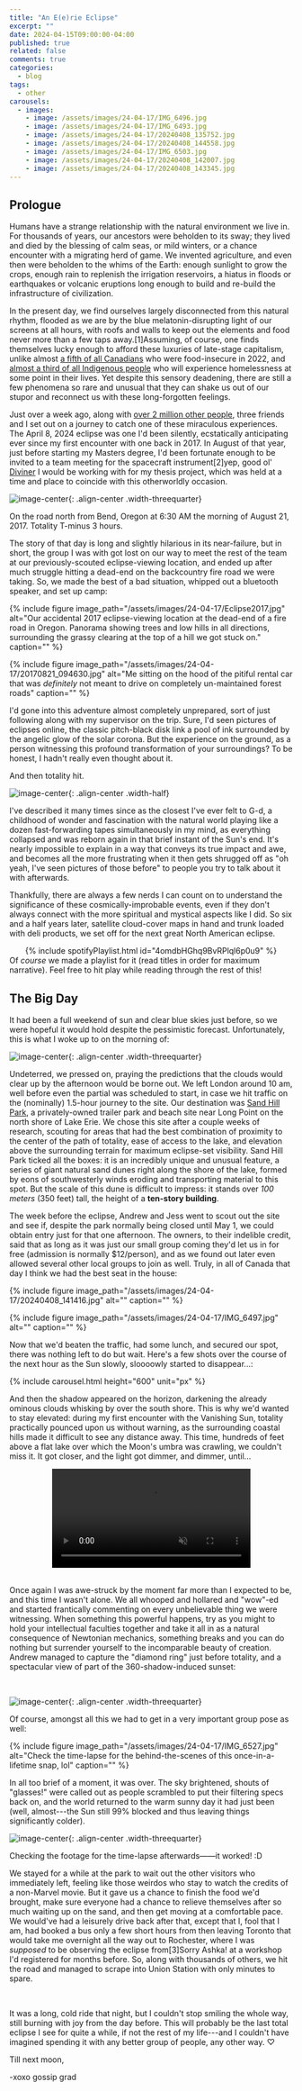```yaml
---
title: "An E(e)rie Eclipse"
excerpt: ""
date: 2024-04-15T09:00:00-04:00
published: true
related: false
comments: true
categories:
  - blog
tags:
  - other
carousels:
  - images: 
    - image: /assets/images/24-04-17/IMG_6496.jpg
    - image: /assets/images/24-04-17/IMG_6493.jpg
    - image: /assets/images/24-04-17/20240408_135752.jpg
    - image: /assets/images/24-04-17/20240408_144558.jpg
    - image: /assets/images/24-04-17/IMG_6503.jpg
    - image: /assets/images/24-04-17/20240408_142007.jpg
    - image: /assets/images/24-04-17/20240408_143345.jpg
---
```

## Prologue
Humans have a strange relationship with the natural environment we live in. For thousands of years, our ancestors were beholden to its sway; they lived and died by the blessing of calm seas, or mild winters, or a chance encounter with a migrating herd of game. We invented agriculture, and even then were beholden to the whims of the Earth: enough sunlight to grow the crops, enough rain to replenish the irrigation reservoirs, a hiatus in floods or earthquakes or volcanic eruptions long enough to build and re-build the infrastructure of civilization.

In the present day, we find ourselves largely disconnected from this natural rhythm, flooded as we are by the blue melatonin-disrupting light of our screens at all hours, with roofs and walls to keep out the elements and food never more than a few taps away.<span class="ref"><span class="refnum">[1]</span><span class="refbody">Assuming, of course, one finds themselves lucky enough to afford these luxuries of late-stage capitalism, unlike almost [a fifth of all Canadians](https://proof.utoronto.ca/food-insecurity/how-many-canadians-are-affected-by-household-food-insecurity/) who were food-insecure in 2022, and [almost a third of all Indigenous people](https://www.statcan.gc.ca/o1/en/plus/5170-homelessness-how-does-it-happen) who will experience homelessness at some point in their lives.</span></span> Yet despite this sensory deadening, there are still a few phenomena so rare and unusual that they can shake us out of our stupor and reconnect us with these long-forgotten feelings.

Just over a week ago, along with [over 2 million other people](https://www.greatamericaneclipse.com/statistics), three friends and I set out on a journey to catch one of these miraculous experiences. The April 8, 2024 eclipse was one I'd been silently, ecstatically anticipating ever since my first encounter with one back in 2017. In August of that year, just before starting my Masters degree, I'd been fortunate enough to be invited to a team meeting for the spacecraft instrument<span class="ref"><span class="refnum">[2]</span><span class="refbody">yep, good ol' [Diviner](https://www.diviner.ucla.edu/)</span></span> I would be working with for my thesis project, which was held at a time and place to coincide with this otherworldly occasion.

![image-center](/assets/images/24-04-17/20170821_063329.jpg){: .align-center .width-threequarter}
<figcaption>On the road north from Bend, Oregon at 6:30 AM the morning of August 21, 2017. Totality T-minus 3 hours.</figcaption>

The story of that day is long and slightly hilarious in its near-failure, but in short, the group I was with got lost on our way to meet the rest of the team at our previously-scouted eclipse-viewing location, and ended up after much struggle hitting a dead-end on the backcountry fire road we were taking. So, we made the best of a bad situation, whipped out a bluetooth speaker, and set up camp:

{% include figure image_path="/assets/images/24-04-17/Eclipse2017.jpg" alt="Our accidental 2017 eclipse-viewing location at the dead-end of a fire road in Oregon. Panorama showing trees and low hills in all directions, surrounding the grassy clearing at the top of a hill we got stuck on." caption="" %}

{% include figure image_path="/assets/images/24-04-17/20170821_094630.jpg" alt="Me sitting on the hood of the pitiful rental car that was _definitely_ not meant to drive on completely un-maintained forest roads" caption="" %}

I'd gone into this adventure almost completely unprepared, sort of just following along with my supervisor on the trip. Sure, I'd seen pictures of eclipses online, the classic pitch-black disk link a pool of ink surrounded by the angelic glow of the solar corona. But the experience on the ground, as a person witnessing this profound transformation of your surroundings? To be honest, I hadn't really even thought about it.

And then totality hit.

![image-center](/assets/images/24-04-17/20170821_102059.jpg){: .align-center .width-half}

I've described it many times since as the closest I've ever felt to G-d, a childhood of wonder and fascination with the natural world playing like a dozen fast-forwarding tapes simultaneously in my mind, as everything collapsed and was reborn again in that brief instant of the Sun's end. It's nearly impossible to explain in a way that conveys its true impact and awe, and becomes all the more frustrating when it then gets shrugged off as "oh yeah, I've seen pictures of those before" to people you try to talk about it with afterwards.

Thankfully, there are always a few nerds I can count on to understand the significance of these cosmically-improbable events, even if they don't always connect with the more spiritual and mystical aspects like I did. So six and a half years later, satellite cloud-cover maps in hand and trunk loaded with deli products, we set off for the next great North American eclipse.

<center>
{% include spotifyPlaylist.html id="4omdbHGhq9BvRPlql6p0u9" %}
</center>
<figcaption>Of <i>course</i> we made a playlist for it (read titles in order for maximum narrative). Feel free to hit play while reading through the rest of this!</figcaption>

## The Big Day

It had been a full weekend of sun and clear blue skies just before, so we were hopeful it would hold despite the pessimistic forecast. Unfortunately, this is what I woke up to on the morning of:

![image-center](/assets/images/24-04-17/20240408_102123.jpg){: .align-center .width-threequarter}

Undeterred, we pressed on, praying the predictions that the clouds would clear up by the afternoon would be borne out. We left London around 10 am, well before even the partial was scheduled to start, in case we hit traffic on the (nominally) 1.5-hour journey to the site. Our destination was [Sand Hill Park](https://sandhillpark.com/), a privately-owned trailer park and beach site near Long Point on the north shore of Lake Erie. We chose this site after a couple weeks of research, scouting for areas that had the best combination of proximity to the center of the path of totality, ease of access to the lake, and elevation above the surrounding terrain for maximum eclipse-set visibility. Sand Hill Park ticked all the boxes: it is an incredibly unique and unusual feature, a series of giant natural sand dunes right along the shore of the lake, formed by eons of southwesterly winds eroding and transporting material to this spot. But the scale of this dune is difficult to impress: it stands over _100 meters_ (350 feet) tall, the height of a **ten-story building**.

The week before the eclipse, Andrew and Jess went to scout out the site and see if, despite the park normally being closed until May 1, we could obtain entry just for that one afternoon. The owners, to their indelible credit, said that as long as it was just our small group coming they'd let us in for free (admission is normally $12/person), and as we found out later even allowed several other local groups to join as well. Truly, in all of Canada that day I think we had the best seat in the house:

{% include figure image_path="/assets/images/24-04-17/20240408_141416.jpg" alt="" caption="" %}

{% include figure image_path="/assets/images/24-04-17/IMG_6497.jpg" alt="" caption="" %}

Now that we'd beaten the traffic, had some lunch, and secured our spot, there was nothing left to do but wait. Here's a few shots over the course of the next hour as the Sun slowly, sloooowly started to disappear...:

{% include carousel.html height="600" unit="px" %}

And then the shadow appeared on the horizon, darkening the already ominous clouds whisking by over the south shore. This is why we'd wanted to stay elevated: during my first encounter with the Vanishing Sun, totality practically pounced upon us without warning, as the surrounding coastal hills made it difficult to see any distance away. This time, hundreds of feet above a flat lake over which the Moon's umbra was crawling, we couldn't miss it. It got closer, and the light got dimmer, and dimmer, until...

<center>
<video muted width="70%" controls="controls">
  <source src="/assets/images/24-04-17/20240408_150329_8x.mp4" type="video/mp4">
</video>
</center>
<br>

Once again I was awe-struck by the moment far more than I expected to be, and this time I wasn't alone. We all whooped and hollared and "wow"-ed and started frantically commenting on every unbelievable thing we were witnessing. When something this powerful happens, try as you might to hold your intellectual faculties together and take it all in as a natural consequence of Newtonian mechanics, something breaks and you can do nothing but surrender yourself to the incomparable beauty of creation. Andrew managed to capture the "diamond ring" just before totality, and a spectacular view of part of the 360-shadow-induced sunset:

<figure class="half">
    <a href="/assets/images/24-04-17/IMG_6509.jpg"><img src="/assets/images/24-04-17/IMG_6509.jpg" alt=""></a>
    <a href="/assets/images/24-04-17/IMG_6522.jpg"><img src="/assets/images/24-04-17/IMG_6522.jpg" alt=""></a>
</figure>

![image-center](/assets/images/24-04-17/IMG_6531.jpg){: .align-center .width-threequarter}

Of course, amongst all this we had to get in a very important group pose as well:

{% include figure image_path="/assets/images/24-04-17/IMG_6527.jpg" alt="Check the time-lapse for the behind-the-scenes of this once-in-a-lifetime snap, lol" caption="" %}

In all too brief of a moment, it was over. The sky brightened, shouts of "glasses!" were called out as people scrambled to put their filtering specs back on, and the world returned to the warm sunny day it had just been (well, almost---the Sun still 99% blocked and thus leaving things significantly colder).

![image-center](/assets/images/24-04-17/IMG_6541.jpg){: .align-center .width-threequarter}
<figcaption>Checking the footage for the time-lapse afterwards——it worked! :D</figcaption>

We stayed for a while at the park to wait out the other visitors who immediately left, feeling like those weirdos who stay to watch the credits of a non-Marvel movie. But it gave us a chance to finish the food we'd brought, make sure everyone had a chance to relieve themselves after so much waiting up on the sand, and then get moving at a comfortable pace. We would've had a leisurely drive back after that, except that I, fool that I am, had booked a bus only a few short hours from then leaving Toronto that would take me overnight all the way out to Rochester, where I was _supposed_ to be observing the eclipse from<span class="ref"><span class="refnum">[3]</span><span class="refbody">Sorry Ashka!</span></span> at a workshop I'd registered for months before. So, along with thousands of others, we hit the road and managed to scrape into Union Station with only minutes to spare.

<figure class="half">
    <a href="/assets/images/24-04-17/20240408_193856.jpg"><img src="/assets/images/24-04-17/20240408_193856.jpg" alt=""></a>
    <a href="/assets/images/24-04-17/IMG_6545.jpg"><img src="/assets/images/24-04-17/IMG_6545.jpg" alt=""></a>
</figure>

It was a long, cold ride that night, but I couldn't stop smiling the whole way, still burning with joy from the day before. This will probably be the last total eclipse I see for quite a while, if not the rest of my life---and I couldn't have imagined spending it with any better group of people, any other way. ♡

Till next moon,

-xoxo gossip grad




